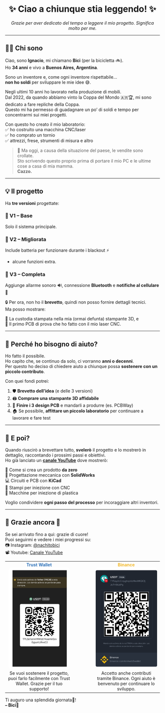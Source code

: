 <h1 align="center">✨ Ciao a chiunque stia leggendo! ✨</h1>

<p align="center"><i>Grazie per aver dedicato del tempo a leggere il mio progetto. Significa molto per me.</i></p>

---

## 🙋‍♂️ Chi sono

Ciao, sono **Ignacio**, mi chiamano **Bici** (per la bicicletta 🚲).  
Ho **34 anni** e vivo a **Buenos Aires, Argentina**.

Sono un inventore e, come ogni inventore rispettabile…  
**non ho soldi** per sviluppare le mie idee 😅.

Negli ultimi 10 anni ho lavorato nella produzione di mobili.  
Dal 2022, da quando abbiamo vinto la Coppa del Mondo 🇦🇷🏆, mi sono dedicato a fare repliche della Coppa.  
Questo mi ha permesso di guadagnare un po’ di soldi e tempo per concentrarmi sui miei progetti.

Con questo ho creato il mio laboratorio:  
✅ ho costruito una macchina CNC/laser  
✅ ho comprato un tornio  
✅ attrezzi, frese, strumenti di misura e altro

> 🧨 Ma oggi, a causa della situazione del paese, le vendite sono crollate.  
Sto scrivendo questo proprio prima di portare il mio PC e le ultime cose a casa di mia mamma.  
**Cazzo.**

---

## 💡 Il progetto

Ha **tre versioni** progettate:

### 🔹 V1 – Base  
Solo il sistema principale.

### 🔸 V2 – Migliorata  
Include batteria per funzionare durante i blackout ⚡  
+ alcune funzioni extra.

### 🔺 V3 – Completa  
Aggiunge allarme sonoro 🔊, connessione **Bluetooth** e **notifiche al cellulare** 📲

🔒 Per ora, non ho il **brevetto**, quindi non posso fornire dettagli tecnici.  
Ma posso mostrare:

🧩 La custodia stampata nella mia (ormai defunta) stampante 3D, e  
💾 Il primo PCB di prova che ho fatto con il mio laser CNC.

---

## 🤝 Perché ho bisogno di aiuto?

Ho fatto il possibile.  
Ho capito che, se continuo da solo, ci vorranno **anni o decenni**.  
Per questo ho deciso di chiedere aiuto a chiunque possa **sostenere con un piccolo contributo**.

Con quei fondi potrei:

1. 🛡 **Brevetto dell’idea** (e delle 3 versioni)  
2. 🖨 **Comprare una stampante 3D affidabile**  
3. 📐 **Finire i 3 design PCB** e mandarli a produrre (es. PCBWay)  
4. 🏠 Se possibile, **affittare un piccolo laboratorio** per continuare a lavorare e fare test

---

## 🚀 E poi?

Quando riuscirò a brevettare tutto, **svelerò** il progetto e lo mostrerò in dettaglio, raccontando i prossimi passi e obiettivi.  
Ho già lanciato un **[canale YouTube](https://www.youtube.com/@BissiclettasLaboratory)** dove mostrerò:

🧠 Come si crea un prodotto **da zero**  
🧩 Progettazione meccanica con **SolidWorks**  
💻 Circuiti e PCB con **KiCad**  
🔩 Stampi per iniezione con CNC  
🥽 Macchine per iniezione di plastica

Voglio condividere **ogni passo del processo** per incoraggiare altri inventori.

---

## 💬 Grazie ancora 🙏

Se sei arrivato fino a qui: grazie di cuore!  
Puoi seguirmi e vedere i miei progressi su:  
📷 Instagram: [@nachitobici](https://instagram.com/nachitobici)  
📽 Youtube: [Canale YouTube](https://www.youtube.com/@BissiclettasLaboratory)

<table> <tr> <td align="center"> <span style="color:#3375bb; font-weight:bold;">Trust Wallet</span><br/> <img src="https://github.com/BissiclettaLaboratory/Project/blob/Project-txt-languages/Project-Images/TrustWallet.png?raw=true" width="200" style="border-radius:10px;"/><br/> Se vuoi sostenere il progetto, puoi farlo facilmente con Trust Wallet. Grazie per il tuo supporto! </td> <td width="50"></td> <td align="center"> <span style="color:#f3ba2f; font-weight:bold;">Binance</span><br/> <img src="https://github.com/BissiclettaLaboratory/Project/blob/Project-txt-languages/Project-Images/Binance.png?raw=true" width="200" style="border-radius:10px;"/><br/> Accetto anche contributi tramite Binance. Ogni aiuto è benvenuto per continuare lo sviluppo. </td> </tr> </table>

Ti auguro una splendida giornata🦾!  
**– Bici**💚
